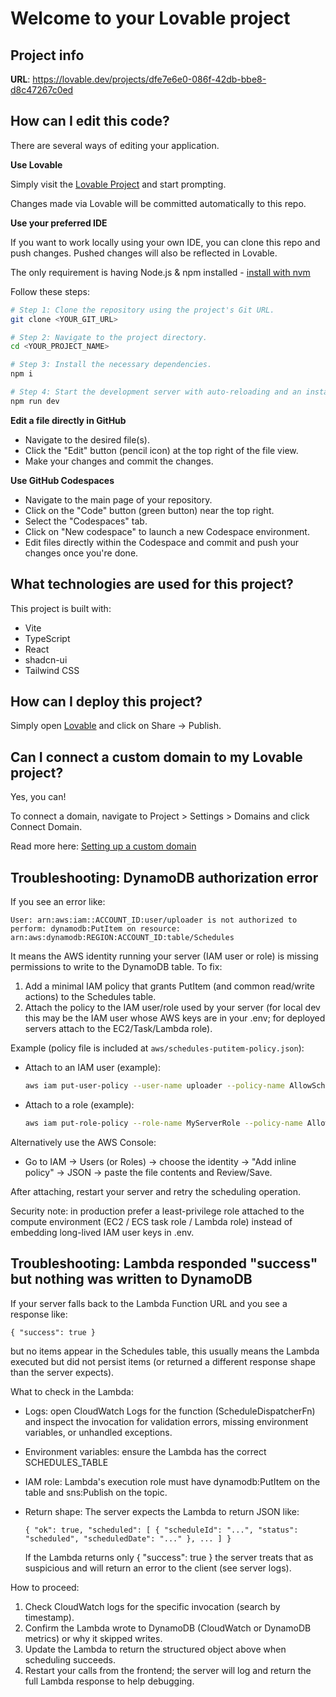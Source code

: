 # Welcome to your Lovable project
<!-- Rebuild trigger 2025-01-20 -->

## Project info

**URL**: https://lovable.dev/projects/dfe7e6e0-086f-42db-bbe8-d8c47267c0ed

## How can I edit this code?

There are several ways of editing your application.

**Use Lovable**

Simply visit the [Lovable Project](https://lovable.dev/projects/dfe7e6e0-086f-42db-bbe8-d8c47267c0ed) and start prompting.

Changes made via Lovable will be committed automatically to this repo.

**Use your preferred IDE**

If you want to work locally using your own IDE, you can clone this repo and push changes. Pushed changes will also be reflected in Lovable.

The only requirement is having Node.js & npm installed - [install with nvm](https://github.com/nvm-sh/nvm#installing-and-updating)

Follow these steps:

```sh
# Step 1: Clone the repository using the project's Git URL.
git clone <YOUR_GIT_URL>

# Step 2: Navigate to the project directory.
cd <YOUR_PROJECT_NAME>

# Step 3: Install the necessary dependencies.
npm i

# Step 4: Start the development server with auto-reloading and an instant preview.
npm run dev
```

**Edit a file directly in GitHub**

- Navigate to the desired file(s).
- Click the "Edit" button (pencil icon) at the top right of the file view.
- Make your changes and commit the changes.

**Use GitHub Codespaces**

- Navigate to the main page of your repository.
- Click on the "Code" button (green button) near the top right.
- Select the "Codespaces" tab.
- Click on "New codespace" to launch a new Codespace environment.
- Edit files directly within the Codespace and commit and push your changes once you're done.

## What technologies are used for this project?

This project is built with:

- Vite
- TypeScript
- React
- shadcn-ui
- Tailwind CSS

## How can I deploy this project?

Simply open [Lovable](https://lovable.dev/projects/dfe7e6e0-086f-42db-bbe8-d8c47267c0ed) and click on Share -> Publish.

## Can I connect a custom domain to my Lovable project?

Yes, you can!

To connect a domain, navigate to Project > Settings > Domains and click Connect Domain.

Read more here: [Setting up a custom domain](https://docs.lovable.dev/features/custom-domain#custom-domain)

## Troubleshooting: DynamoDB authorization error

If you see an error like:

```
User: arn:aws:iam::ACCOUNT_ID:user/uploader is not authorized to perform: dynamodb:PutItem on resource: arn:aws:dynamodb:REGION:ACCOUNT_ID:table/Schedules
```

It means the AWS identity running your server (IAM user or role) is missing permissions to write to the DynamoDB table. To fix:

1. Add a minimal IAM policy that grants PutItem (and common read/write actions) to the Schedules table.
2. Attach the policy to the IAM user/role used by your server (for local dev this may be the IAM user whose AWS keys are in your .env; for deployed servers attach to the EC2/Task/Lambda role).

Example (policy file is included at `aws/schedules-putitem-policy.json`):

- Attach to an IAM user (example):

  ```sh
  aws iam put-user-policy --user-name uploader --policy-name AllowSchedulesPutItem --policy-document file://aws/schedules-putitem-policy.json
  ```

- Attach to a role (example):

  ```sh
  aws iam put-role-policy --role-name MyServerRole --policy-name AllowSchedulesPutItem --policy-document file://aws/schedules-putitem-policy.json
  ```

Alternatively use the AWS Console:

- Go to IAM → Users (or Roles) → choose the identity → "Add inline policy" → JSON → paste the file contents and Review/Save.

After attaching, restart your server and retry the scheduling operation.

Security note: in production prefer a least-privilege role attached to the compute environment (EC2 / ECS task role / Lambda role) instead of embedding long-lived IAM user keys in .env.

## Troubleshooting: Lambda responded "success" but nothing was written to DynamoDB

If your server falls back to the Lambda Function URL and you see a response like:

```
{ "success": true }
```

but no items appear in the Schedules table, this usually means the Lambda executed but did not persist items (or returned a different response shape than the server expects).

What to check in the Lambda:

- Logs: open CloudWatch Logs for the function (ScheduleDispatcherFn) and inspect the invocation for validation errors, missing environment variables, or unhandled exceptions.
- Environment variables: ensure the Lambda has the correct SCHEDULES_TABLE
- IAM role: Lambda's execution role must have dynamodb:PutItem on the table and sns:Publish on the topic.
- Return shape: The server expects the Lambda to return JSON like:

  ```
  { "ok": true, "scheduled": [ { "scheduleId": "...", "status": "scheduled", "scheduledDate": "..." }, ... ] }
  ```

  If the Lambda returns only { "success": true } the server treats that as suspicious and will return an error to the client (see server logs).

How to proceed:

1. Check CloudWatch logs for the specific invocation (search by timestamp).
2. Confirm the Lambda wrote to DynamoDB (CloudWatch or DynamoDB metrics) or why it skipped writes.
3. Update the Lambda to return the structured object above when scheduling succeeds.
4. Restart your calls from the frontend; the server will log and return the full Lambda response to help debugging.
